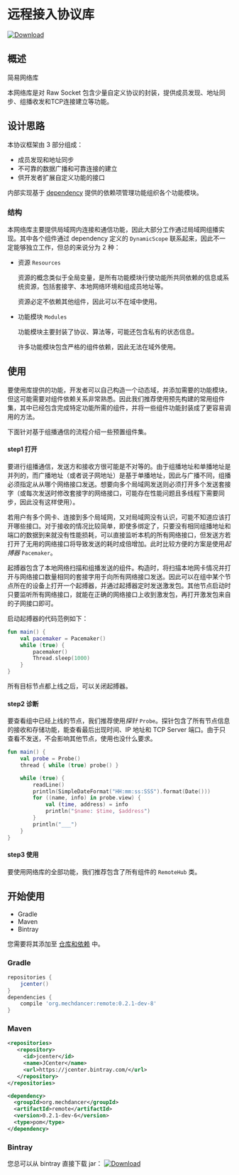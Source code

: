 # 远程接入协议库

[![Download](https://api.bintray.com/packages/mechdancer/maven/remote/images/download.svg)](https://bintray.com/mechdancer/maven/remote/_latestVersion)

## 概述

 简易网络库

本网络库是对 Raw Socket 包含少量自定义协议的封装，提供成员发现、地址同步、组播收发和TCP连接建立等功能。

## 设计思路

本协议框架由 3 部分组成：

* 成员发现和地址同步
* 不可靠的数据广播和可靠连接的建立
* 供开发者扩展自定义功能的接口

内部实现基于 [dependency](../dependency) 提供的依赖项管理功能组织各个功能模块。

### 结构

本网络库主要提供局域网内连接和通信功能，因此大部分工作通过局域网组播实现。其中各个组件通过 dependency 定义的 `DynamicScope` 联系起来，因此不一定能够独立工作，但总的来说分为 2 种：

* 资源 `Resources`

  资源的概念类似于全局变量，是所有功能模块行使功能所共同依赖的信息或系统资源，包括套接字、本地网络环境和组成员地址等。

  资源必定不依赖其他组件，因此可以不在域中使用。

* 功能模块 `Modules`

  功能模块主要封装了协议、算法等，可能还包含私有的状态信息。

  许多功能模块包含严格的组件依赖，因此无法在域外使用。

## 使用

要使用库提供的功能，开发者可以自己构造一个动态域，并添加需要的功能模块，但这可能需要对组件依赖关系非常熟悉。因此我们推荐使用预先构建的常用组件集，其中已经包含完成特定功能所需的组件，并将一些组件功能封装成了更容易调用的方法。

下面针对基于组播通信的流程介绍一些预置组件集。

#### step1 打开

要进行组播通信，发送方和接收方很可能是不对等的。由于组播地址和单播地址是并列的，而广播地址（或者说子网地址）是基于单播地址，因此与广播不同，组播必须指定从从哪个网络接口发送。想要向多个局域网发送则必须打开多个发送套接字（或每次发送时修改套接字的网络接口，可能存在性能问题且多线程下需要同步，因此没有这样使用）。

若用户有多个网卡、连接到多个局域网，又对局域网没有认识，可能不知道应该打开哪些接口。对于接收的情况比较简单，即使多绑定了，只要没有相同组播地址和端口的数据到来就没有性能损耗，可以直接监听本机的所有网络接口，但发送方若打开了无用的网络接口将导致发送的耗时成倍增加。此时比较方便的方案是使用*起搏器*  `Pacemaker`。

起搏器包含了本地网络扫描和组播发送的组件。构造时，将扫描本地网卡情况并打开与网络接口数量相同的套接字用于向所有网络接口发送。因此可以在组中某个节点所在的设备上打开一个起搏器，并通过起搏器定时发送激发包。其他节点启动时只要监听所有网络接口，就能在正确的网络接口上收到激发包，再打开激发包来自的子网接口即可。

启动起搏器的代码范例如下：

```kotlin
fun main() {
    val pacemaker = Pacemaker()
    while (true) {
        pacemaker()
        Thread.sleep(1000)
    }
}
```

所有目标节点都上线之后，可以关闭起搏器。

#### step2 诊断

要查看组中已经上线的节点，我们推荐使用*探针* `Probe`。探针包含了所有节点信息的接收和存储功能，能查看最后出现时间、IP 地址和 TCP Server 端口。由于只查看不发送，不会影响其他节点，使用也没什么要求。

```kotlin
fun main() {
    val probe = Probe()
    thread { while (true) probe() }

    while (true) {
        readLine()
        println(SimpleDateFormat("HH:mm:ss:SSS").format(Date()))
        for ((name, info) in probe.view) {
            val (time, address) = info
            println("$name: $time, $address")
        }
        println("___")
    }
}
```

#### step3 使用

要使用网络库的全部功能，我们推荐包含了所有组件的 `RemoteHub` 类。

## 开始使用

* Gradle
* Maven
* Bintray

您需要将其添加至  [仓库和依赖](https://docs.gradle.org/current/userguide/declaring_dependencies.html) 中。

### Gradle

```groovy
repositories {
    jcenter()
}
dependencies {
    compile 'org.mechdancer:remote:0.2.1-dev-8'
}
```

### Maven

```xml
<repositories>
   <repository>
     <id>jcenter</id>
     <name>JCenter</name>
     <url>https://jcenter.bintray.com/</url>
   </repository>
</repositories>

<dependency>
  <groupId>org.mechdancer</groupId>
  <artifactId>remote</artifactId>
  <version>0.2.1-dev-6</version>
  <type>pom</type>
</dependency>
```

### Bintray

您总可以从 bintray 直接下载 jar： [![Download](https://api.bintray.com/packages/mechdancer/maven/remote/images/download.svg)](https://bintray.com/mechdancer/maven/remote/_latestVersion)
